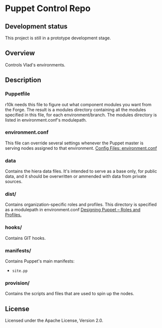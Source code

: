 # Puppet Control Repo

## Development status ##
This project is still in a prototype development stage.

## Overview
Controls Vlad's environments.

## Description
### Puppetfile
r10k needs this file to figure out what component modules you want from the
Forge. The result is a modules directory containing all the modules specified in
this file, for each environment/branch. The modules directory is listed in
environment.conf's modulepath.

### environment.conf
This file can override several settings whenever the Puppet master is serving
nodes assigned to that environment.
[Config Files: environment.conf](https://docs.puppetlabs.com/puppet/latest/reference/config_file_environment.html)

### data
Contains the hiera data files. It's intended to serve as a base only, for
public data, and it should be overwritten or ammended with data from private
sources.

### dist/
Contains organization-specific roles and profiles.
This directory is specified as a modulepath in environment.conf
[Designing Puppet – Roles and Profiles.](http://www.craigdunn.org/2012/05/239/)

### hooks/
Contains GIT hooks.

### manifests/
Contains Puppet's main manifests:
  - `site.pp`

### provision/
Contains the scripts and files that are used to spin up the nodes.

## License ##
Licensed under the Apache License, Version 2.0.